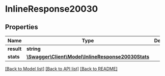 # InlineResponse20030

## Properties
Name | Type | Description | Notes
------------ | ------------- | ------------- | -------------
**result** | **string** |  | [optional] 
**stats** | [**\Swagger\Client\Model\InlineResponse20030Stats**](InlineResponse20030Stats.md) |  | [optional] 

[[Back to Model list]](../README.md#documentation-for-models) [[Back to API list]](../README.md#documentation-for-api-endpoints) [[Back to README]](../README.md)


